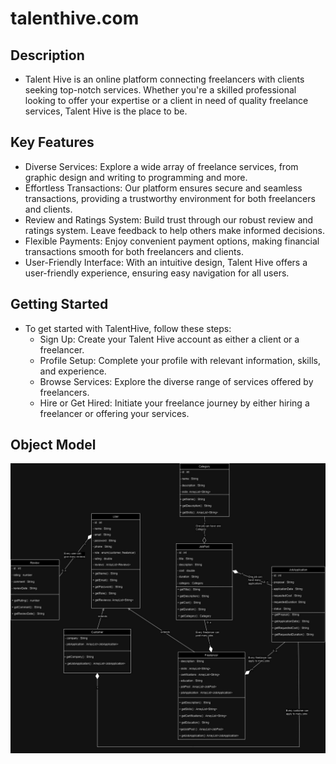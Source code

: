 # talenthive.com

## Description
* Talent Hive is an online platform connecting freelancers with clients seeking top-notch services. Whether you're a skilled professional looking to offer your expertise or a client in need of quality freelance services, Talent Hive is the place to be.

## Key Features
* Diverse Services: Explore a wide array of freelance services, from graphic design and writing to programming and more.
* Effortless Transactions: Our platform ensures secure and seamless transactions, providing a trustworthy environment for both freelancers and clients.
* Review and Ratings System: Build trust through our robust review and ratings system. Leave feedback to help others make informed decisions.
* Flexible Payments: Enjoy convenient payment options, making financial transactions smooth for both freelancers and clients.
* User-Friendly Interface: With an intuitive design, Talent Hive offers a user-friendly experience, ensuring easy navigation for all users.

## Getting Started
* To get started with TalentHive, follow these steps:
    * Sign Up: Create your Talent Hive account as either a client or a freelancer.
    * Profile Setup: Complete your profile with relevant information, skills, and experience.
    * Browse Services: Explore the diverse range of services offered by freelancers.
    * Hire or Get Hired: Initiate your freelance journey by either hiring a freelancer or   offering your services.

## Object Model
![Example Screenshot](docs/TalentHiveDDD.jpg)

